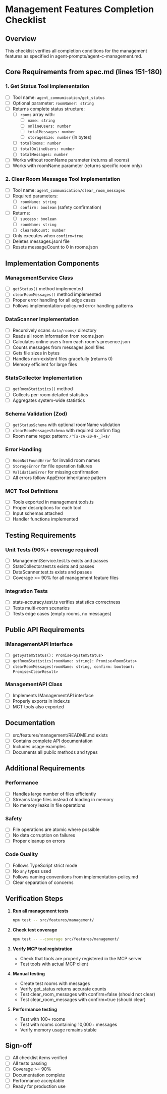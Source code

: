# Management Features Completion Checklist

## Overview
This checklist verifies all completion conditions for the management features as specified in agent-prompts/agent-c-management.md.

## Core Requirements from spec.md (lines 151-180)

### 1. Get Status Tool Implementation
- [ ] Tool name: `agent_communication/get_status`
- [ ] Optional parameter: `roomName?: string`
- [ ] Returns complete status structure:
  - [ ] `rooms` array with:
    - [ ] `name: string`
    - [ ] `onlineUsers: number`
    - [ ] `totalMessages: number`
    - [ ] `storageSize: number` (in bytes)
  - [ ] `totalRooms: number`
  - [ ] `totalOnlineUsers: number`
  - [ ] `totalMessages: number`
- [ ] Works without roomName parameter (returns all rooms)
- [ ] Works with roomName parameter (returns specific room only)

### 2. Clear Room Messages Tool Implementation
- [ ] Tool name: `agent_communication/clear_room_messages`
- [ ] Required parameters:
  - [ ] `roomName: string`
  - [ ] `confirm: boolean` (safety confirmation)
- [ ] Returns:
  - [ ] `success: boolean`
  - [ ] `roomName: string`
  - [ ] `clearedCount: number`
- [ ] Only executes when `confirm=true`
- [ ] Deletes messages.jsonl file
- [ ] Resets messageCount to 0 in rooms.json

## Implementation Components

### ManagementService Class
- [ ] `getStatus()` method implemented
- [ ] `clearRoomMessages()` method implemented
- [ ] Proper error handling for all edge cases
- [ ] Follows implementation-policy.md error handling patterns

### DataScanner Implementation
- [ ] Recursively scans `data/rooms/` directory
- [ ] Reads all room information from rooms.json
- [ ] Calculates online users from each room's presence.json
- [ ] Counts messages from messages.jsonl files
- [ ] Gets file sizes in bytes
- [ ] Handles non-existent files gracefully (returns 0)
- [ ] Memory efficient for large files

### StatsCollector Implementation
- [ ] `getRoomStatistics()` method
- [ ] Collects per-room detailed statistics
- [ ] Aggregates system-wide statistics

### Schema Validation (Zod)
- [ ] `getStatusSchema` with optional roomName validation
- [ ] `clearRoomMessagesSchema` with required confirm flag
- [ ] Room name regex pattern: `/^[a-zA-Z0-9-_]+$/`

### Error Handling
- [ ] `RoomNotFoundError` for invalid room names
- [ ] `StorageError` for file operation failures
- [ ] `ValidationError` for missing confirmation
- [ ] All errors follow AppError inheritance pattern

### MCT Tool Definitions
- [ ] Tools exported in management.tools.ts
- [ ] Proper descriptions for each tool
- [ ] Input schemas attached
- [ ] Handler functions implemented

## Testing Requirements

### Unit Tests (90%+ coverage required)
- [ ] ManagementService.test.ts exists and passes
- [ ] StatsCollector.test.ts exists and passes
- [ ] DataScanner.test.ts exists and passes
- [ ] Coverage >= 90% for all management feature files

### Integration Tests
- [ ] stats-accuracy.test.ts verifies statistics correctness
- [ ] Tests multi-room scenarios
- [ ] Tests edge cases (empty rooms, no messages)

## Public API Requirements

### IManagementAPI Interface
- [ ] `getSystemStatus(): Promise<SystemStatus>`
- [ ] `getRoomStatistics(roomName: string): Promise<RoomStats>`
- [ ] `clearRoomMessages(roomName: string, confirm: boolean): Promise<ClearResult>`

### ManagementAPI Class
- [ ] Implements IManagementAPI interface
- [ ] Properly exports in index.ts
- [ ] MCT tools also exported

## Documentation
- [ ] src/features/management/README.md exists
- [ ] Contains complete API documentation
- [ ] Includes usage examples
- [ ] Documents all public methods and types

## Additional Requirements

### Performance
- [ ] Handles large number of files efficiently
- [ ] Streams large files instead of loading in memory
- [ ] No memory leaks in file operations

### Safety
- [ ] File operations are atomic where possible
- [ ] No data corruption on failures
- [ ] Proper cleanup on errors

### Code Quality
- [ ] Follows TypeScript strict mode
- [ ] No `any` types used
- [ ] Follows naming conventions from implementation-policy.md
- [ ] Clear separation of concerns

## Verification Steps

1. **Run all management tests**
   ```bash
   npm test -- src/features/management/
   ```

2. **Check test coverage**
   ```bash
   npm test -- --coverage src/features/management/
   ```

3. **Verify MCP tool registration**
   - Check that tools are properly registered in the MCP server
   - Test tools with actual MCP client

4. **Manual testing**
   - Create test rooms with messages
   - Verify get_status returns accurate counts
   - Test clear_room_messages with confirm=false (should not clear)
   - Test clear_room_messages with confirm=true (should clear)

5. **Performance testing**
   - Test with 100+ rooms
   - Test with rooms containing 10,000+ messages
   - Verify memory usage remains stable

## Sign-off
- [ ] All checklist items verified
- [ ] All tests passing
- [ ] Coverage >= 90%
- [ ] Documentation complete
- [ ] Performance acceptable
- [ ] Ready for production use